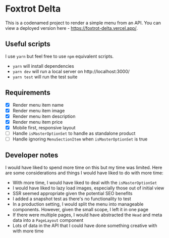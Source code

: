 # Foxtrot Delta

This is a codenamed project to render a simple menu from an API. You can view a deployed version here - https://foxtrot-delta.vercel.app/.

## Useful scripts

I use `yarn` but feel free to use `npm` equivalent scripts.

- `yarn` will install dependencies
- `yarn dev` will run a local server on http://localhost:3000/
- `yarn test` will run the test suite

## Requirements

- [x] Render menu item name
- [x] Render menu item image
- [x] Render menu item description
- [x] Render menu item price
- [x] Mobile first, responsive layout
- [ ] Handle `isMasterOptionSet` to handle as standalone product
- [ ] Handle ignoring `MenuSectionItem` when `isMasterOptionSet` is true

## Developer notes

I would have liked to spend more time on this but my time was limited. Here are some considerations and things I would have liked to do with more time:

- With more time, I would have liked to deal with the `isMasterOptionSet`
- I would have liked to lazy load images, especially those out of initial view
- SSR seemed appropriate given the potential SEO benefits
- I added a snapshot test as there's no functionality to test
- In a production setting, I would split the menu into manageable components. However, given the small scope, I left it in one page
- If there were multiple pages, I would have abstracted the `Head` and meta data into a `PageLayout` component
- Lots of data in the API that I could have done something creative with with more time

